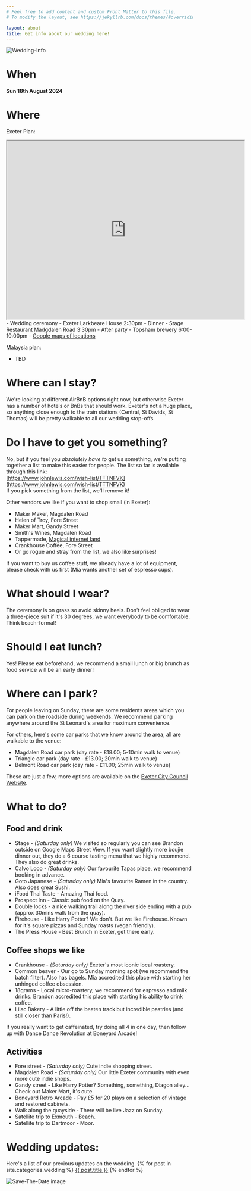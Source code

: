 ```yaml
---
# Feel free to add content and custom Front Matter to this file.
# To modify the layout, see https://jekyllrb.com/docs/themes/#overriding-theme-defaults

layout: about
title: Get info about our wedding here!
---
```


![Wedding-Info](/assets/img/invite.jpg)

# When
**Sun 18th August 2024**

# Where
Exeter Plan:
<iframe src="https://www.google.com/maps/d/embed?mid=1jl8mwE_gY4SU3c9C_t0Cq4HsQ38iAno&ehbc=2E312F&noprof=1" width="640" height="480"></iframe>
- Wedding ceremony - Exeter Larkbeare House 2:30pm
- Dinner - Stage Restaurant Madgdalen Road 3:30pm
- After party - Topsham brewery 6:00-10:00pm
- <a href="https://www.google.com/maps/d/edit?mid=1jl8mwE_gY4SU3c9C_t0Cq4HsQ38iAno&usp=sharing" target="_blank">Google maps of locations</a>

Malaysia plan:
- TBD

# Where can I stay?
We're looking at different AirBnB options right now, but otherwise Exeter has a number of hotels or BnBs that should work.
Exeter's not a huge place, so anything close enough to the train stations (Central, St Davids, St Thomas) will be pretty walkable to all our wedding stop-offs.

# Do I have to get you something?
No, but if you feel you *absolutely have to* get us something, we're putting together a list to make this easier for people.
The list so far is available through this link:  
[https://www.johnlewis.com/wish-list/TTTNFVK](https://www.johnlewis.com/wish-list/TTTNFVK)  
If you pick something from the list, we'll remove it!

Other vendors we like if you want to shop small (in Exeter):
- Maker Maker, Magdalen Road
- Helen of Troy, Fore Street
- Maker Mart, Gandy Street
- Smith's Wines, Magdalen Road
- Tappermade, [Magical internet land](https://tappermade.com/)
- Crankhouse Coffee, Fore Street
- Or go rogue and stray from the list, we also like surprises!

If you want to buy us coffee stuff, we already have a lot of equipment, please check with us first (Mia wants another set of espresso cups).

# What should I wear?
The ceremony is on grass so avoid skinny heels. Don't feel obliged to wear a three-piece suit if it's 30 degrees, we want everybody to be comfortable. Think beach-formal!

# Should I eat lunch?
Yes! Please eat beforehand, we recommend a small lunch or big brunch as food service will be an early dinner!

# Where can I park?
For people leaving on Sunday, there are some residents areas which you can park on the roadside during weekends. We recommend parking anywhere around the St Leonard's area for maximum convenience.

For others, here's some car parks that we know around the area, all are walkable to the venue:
- Magdalen Road car park (day rate - £18.00; 5-10min walk to venue)
- Triangle car park (day rate - £13.00; 20min walk to venue)
- Belmont Road car park (day rate - £11.00; 25min walk to venue)

These are just a few, more options are available on the [Exeter City Council Website](https://exeter.gov.uk/car-parking/).

# What to do?
## Food and drink
- Stage - _(Saturday only)_ We visited so regularly you can see Brandon outside on Google Maps Street View. If you want slightly more boujie dinner out, they do a 6 course tasting menu that we highly recommend. They also do great drinks.
- Calvo Loco - _(Saturday only)_ Our favourite Tapas place, we recommend booking in advance.
- Goto Japanese - _(Saturday only)_ Mia's favourite Ramen in the country. Also does great Sushi. 
- iFood Thai Taste - Amazing Thai food. 
- Prospect Inn - Classic pub food on the Quay.
- Double locks - a nice walking trail along the river side ending with a pub (approx 30mins walk from the quay).
- Firehouse - Like Harry Potter? We don't. But we like Firehouse. Known for it's square pizzas and Sunday roasts (vegan friendly).
- The Press House - Best Brunch in Exeter, get there early.

## Coffee shops we like
- Crankhouse - _(Saturday only)_ Exeter's most iconic local roastery.
- Common beaver - Our go to Sunday morning spot (we recommend the batch filter). Also has bagels. Mia accredited this place with starting her unhinged coffee obsession.
- 18grams - Local micro-roastery, we recommend for espresso and milk drinks. Brandon accredited this place with starting his ability to drink coffee.
- Lilac Bakery - A little off the beaten track but incredible pastries (and still closer than Paris!).

If you really want to get caffeinated, try doing all 4 in one day, then follow up with Dance Dance Revolution at Boneyard Arcade!

## Activities
- Fore street - _(Saturday only)_ Cute indie shopping street.
- Magdalen Road - _(Saturday only)_ Our little Exeter community with even more cute indie shops.
- Gandy street - Like Harry Potter? Something, something, Diagon alley... Check out Maker Mart, it's cute.
- Boneyard Retro Arcade - Pay £5 for 20 plays on a selection of vintage and restored cabinets.
- Walk along the quayside - There will be live Jazz on Sunday.
- Satellite trip to Exmouth - Beach.
- Satellite trip to Dartmoor - Moor.

# Wedding updates:
Here's a list of our previous updates on the wedding.
{% for post in site.categories.wedding %}
<a href="{{ post.url | remove_first:'/'}}">{{ post.title }}</a> 
{% endfor %}

![Save-The-Date image](/assets/img/savethedate.jpg)